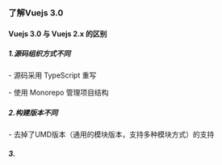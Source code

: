 ### 了解Vuejs 3.0

#### Vuejs 3.0 与 Vuejs 2.x 的区别

##### 1.源码组织方式不同

\- 源码采用 TypeScript 重写

\- 使用 Monorepo 管理项目结构

##### 2.构建版本不同
\- 去掉了UMD版本（通用的模块版本，支持多种模块方式）的支持

##### 3.
